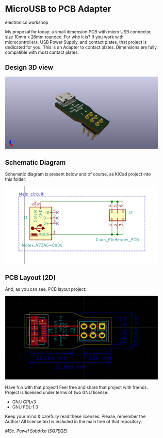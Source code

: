 # MicroUSB to PCB Adapter
electronics workshop

My proposal for today: a small dimension PCB with micro USB connector, size 10mm x 26mm rounded. For who it is? If you work with microcontrollers, USB Power Supply, and contact plates, that project is dedicated for you. This is an Adapter to contact plates. Dimensions are fully compatible with most contact plates. 
 
## Design 3D view

![pict. 1](https://github.com/majsterklepka/lab1/raw/master/microUSB-to-pcb-power-adapter/drawings/microUSB-to-pcb-power-adapter.png "MicroUsb to PCB Power Adpter 3D View")

## Schematic Diagram

Schematic diagram is present below and of course, as KiCad project into this folder:

![pict. 2](https://github.com/majsterklepka/lab1/raw/master/microUSB-to-pcb-power-adapter/drawings/microUSB-to-pcb-power-adapter-diagram.png "MicroUSB to PCB Power Adapter Schematic Diagram")

## PCB Layout (2D)

And, as you can see, PCB layout project:

![pict. 3]( https://github.com/majsterklepka/lab1/raw/master/microUSB-to-pcb-power-adapter/drawings/microUSB-to-pcb-power-adapter-brd.png "MicroUSB to PCB Power Adapter PCB 2D View")

Have fun with that project! Feel free and share that project with friends. Project is licensed under terms of two GNU license:

- GNU GPLv3
- GNU FDL-1.3

Keep your mind & carefully read these licenses. Please, remember the Author! All license text is included in the main tree of that repository. 

_MSc. Paweł Sobótka (SQ7EQE)_
